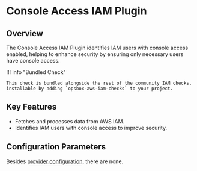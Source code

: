 # Console Access IAM Plugin

## Overview

The Console Access IAM Plugin identifies IAM users with console access enabled, helping to enhance security by ensuring only necessary users have console access.

!!! info "Bundled Check"

    This check is bundled alongside the rest of the community IAM checks, installable by adding `opsbox-aws-iam-checks` to your project.

## Key Features

- Fetches and processes data from AWS IAM.
- Identifies IAM users with console access to improve security.

## Configuration Parameters
Besides [provider configuration](./ec2_provider/ec2_provider.md#fields), there are none.